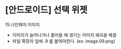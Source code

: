 # [안드로이드] 선택 위젯

15.나인패치 이미지

- 이미지가 늘어나거나 줄어들 때 생기는 이미지 왜곡을 해결
- 파일 확장자 앞에 .9 를 붙여야한다. (ex: image.09.png)

